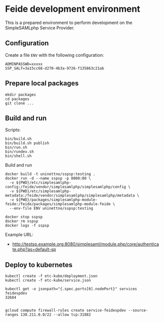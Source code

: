 # Feide development environment

This is a prepared environment to perform development on the SimpleSAMLphp Service Provider.


## Configuration

Create a file `ENV` with the following configuration:

```
ADMINPASSWD=xxxxx
SSP_SALT=3a15cc68-d270-4b3a-9726-f135863c21ab
```

## Prepare local packages

```
mkdir packages
cd packages
git clone ...
```

## Build and run

Scripts:

```
bin/build.sh
bin/build.sh publish
bin/run.sh
bin/rundev.sh
bin/shell.sh
```


Build and run

```
docker build -t uninettno/sspsp:testing .
docker run -d --name sspsp -p 8080:80 \
  -v ${PWD}/etc/simplesamlphp-config:/feide/vendor/simplesamlphp/simplesamlphp/config \
  -v ${PWD}/etc/simplesamlphp-metadata:/feide/vendor/simplesamlphp/simplesamlphp/metadata \
  -v ${PWD}/packages/simplesamlphp-module-feide:/feide/packages/simplesamlphp-module-feide \
  --env-file ENV uninettno/sspsp:testing
```

```
docker stop sspsp
docker rm sspsp
docker logs -f sspsp
```

Example URL:

* <http://testsp.example.org:8080/simplesaml/module.php/core/authenticate.php?as=default-sp>


## Deploy to kubernetes

```
kubectl create -f etc-kube/deployment.json
kubectl create -f etc-kube/service.json

kubectl get -o jsonpath="{.spec.ports[0].nodePort}" services feidespdev
32684


gcloud compute firewall-rules create service-feidespdev --source-ranges 130.211.0.0/22 --allow tcp:31882
```
